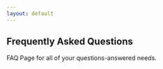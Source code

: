```yaml
---
layout: default
---
```


## Frequently Asked Questions ##

FAQ Page for all of your questions-answered needs.
